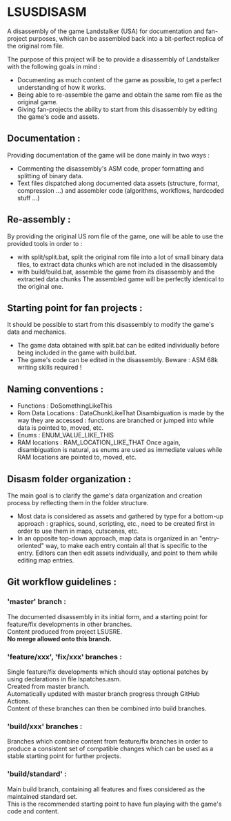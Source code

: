 # LSUSDISASM


A disassembly of the game Landstalker (USA) for documentation and fan-project purposes, which can be assembled back into a bit-perfect replica of the original rom file.


The purpose of this project will be to provide a disassembly of Landstalker with the following goals in mind : 
- Documenting as much content of the game as possible, to get a perfect understanding of how it works.
- Being able to re-assemble the game and obtain the same rom file as the original game.
- Giving fan-projects the ability to start from this disassembly by editing the game's code and assets.


## Documentation : 
Providing documentation of the game will be done mainly in two ways : 
- Commenting the disassembly's ASM code, proper formatting and splitting of binary data.
- Text files dispatched along documented data assets (structure, format, compression ...) and assembler code (algorithms, workflows, hardcoded stuff ...)


## Re-assembly : 
By providing the original US rom file of the game, one will be able to use the provided tools in order to :
- with split/split.bat, split the original rom file into a lot of small binary data files, to extract data chunks which are not included in the disassembly
- with build/build.bat, assemble the game from its disassembly and the extracted data chunks
The assembled game will be perfectly identical to the original one. 


## Starting point for fan projects :
It should be possible to start from this disassembly to modify the game's data and mechanics. 
- The game data obtained with split.bat can be edited individually before being included in the game with build.bat.
- The game's code can be edited in the disassembly. Beware : ASM 68k writing skills required !


## Naming conventions :
- Functions : DoSomethingLikeThis
- Rom Data Locations : DataChunkLikeThat
Disambiguation is made by the way they are accessed : functions are
branched or jumped into while data is pointed to, moved, etc.
- Enums : ENUM_VALUE_LIKE_THIS
- RAM locations : RAM_LOCATION_LIKE_THAT
Once again, disambiguation is natural, as enums are used as immediate
values while RAM locations are pointed to, moved, etc.


## Disasm folder organization :
The main goal is to clarify the game's data organization and creation
process by reflecting them in the folder structure.
- Most data is considered as assets and gathered by type for a
bottom-up approach : graphics, sound, scripting, etc., need to be
created first in order to use them in maps, cutscenes, etc.
- In an opposite top-down approach, map data is organized in an
"entry-oriented" way, to make each entry contain all that is specific to
the entry.
Editors can then edit assets individually, and point to them while
editing map entries.


## Git workflow guidelines :
### 'master' branch :
The documented disassembly in its initial form, and a starting point for feature/fix developments in other branches.   
Content produced from project LSUSRE.  
**No merge allowed onto this branch.**
### 'feature/xxx', 'fix/xxx' branches :
Single feature/fix developments which should stay optional patches by using declarations in file lspatches.asm.  
Created from master branch.  
Automatically updated with master branch progress through GitHub Actions.  
Content of these branches can then be combined into build branches.
### 'build/xxx' branches :
Branches which combine content from feature/fix branches in order to produce a consistent set of compatible changes which can be used as a stable starting point  for further projects.
### 'build/standard' :
Main build branch, containing all features and fixes considered as the maintained standard set.  
This is the recommended starting point to have fun playing with the game's code and content.
